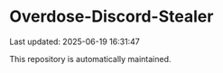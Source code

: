 # Overdose-Discord-Stealer

Last updated: 2025-06-19 16:31:47

This repository is automatically maintained.
